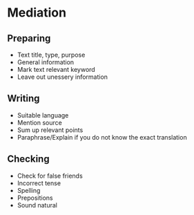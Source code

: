 # Mediation

## Preparing

- Text title, type, purpose
- General information
- Mark text relevant keyword
- Leave out unessery information

## Writing

- Suitable language
- Mention source
- Sum up relevant points
- Paraphrase/Explain if you do not know the exact translation

## Checking

- Check for false friends
- Incorrect tense
- Spelling
- Prepositions
- Sound natural